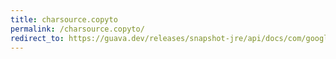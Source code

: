 ```yaml
---
title: charsource.copyto
permalink: /charsource.copyto/
redirect_to: https://guava.dev/releases/snapshot-jre/api/docs/com/google/common/io/CharSource.html#copyTo-java.lang.Appendable-
---
```

